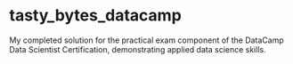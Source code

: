 # tasty_bytes_datacamp
My completed solution for the practical exam component of the DataCamp Data Scientist Certification, demonstrating applied data science skills.
